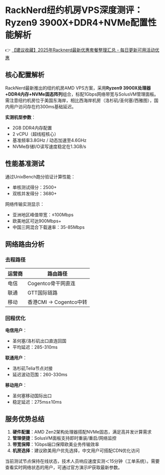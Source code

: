 # RackNerd纽约机房VPS深度测评：Ryzen9 3900X+DDR4+NVMe配置性能解析

👉 [【建议收藏】2025年Racknerd最新优惠套餐整理汇总 - 每日更新可用活动优惠](https://bit.ly/Rack_Nerd)

## 核心配置解析
RackNerd最新推出的纽约机房AMD VPS方案，采用**Ryzen9 3900X处理器+DDR4内存+NVMe固态阵列**组合，标配1Gbps网络带宽与SolusVM管理面板。需注意纽约机房位于美国东海岸，相比西海岸机房（洛杉矶/圣何塞/西雅图），国内用户访问存在约300ms基础延迟。

**实测机型参数**：
- 2GB DDR4内存配置
- 2 vCPU（超线程核心）
- 基准频率3.8GHz / 动态加速至4.6GHz
- NVMe存储I/O读写速度稳定在1.3GB/s

## 性能基准测试
通过UnixBench跑分验证计算性能：
- 单核测试得分：2500+
- 双核并发得分：3680+

网络传输实测显示：
- 亚洲地区峰值带宽：≤100Mbps
- 欧美地区可达900Mbps+
- 中国三网混合下载速率：35-85Mbps

## 网络路由分析
### 去程路径
| 运营商 | 路由路径                      |
|--------|-----------------------------|
| 电信   | Cogentco骨干网直连          |
| 联通   | GTT国际链路                 |
| 移动   | 香港CMI → Cogentco中转      |

### 回程优化
**电信用户**：
- 圣何塞/洛杉矶出口直连回国
- 平均延迟：285-310ms

**联通用户**：
- 洛杉矶Telia节点对接
- 延迟波动范围：260-330ms

**移动用户**：
- 圣何塞移动国际出口
- 稳定延迟：275ms±10ms

## 服务优势总结
1. **硬件配置**：AMD Zen2架构处理器搭配NVMe固态，满足高并发计算需求
2. **管理便捷**：SolusVM面板支持即时重装/重启/网络监控
3. **带宽保障**：1Gbps端口保障欧美业务传输效率
4. **机房选择**：建议欧美用户优先选择，中文用户可搭配CDN优化访问

当前测试节点保持在线状态，技术人员响应速度实测＜15分钟（工单系统）。需要查看实时网络状态的用户，可通过官方演示IP获取最新参数。